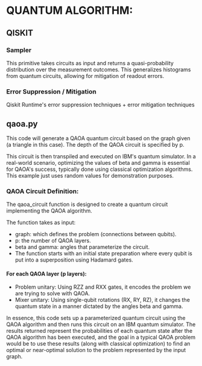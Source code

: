 # QUANTUM ALGORITHM: 
## QISKIT
### Sampler
This primitive takes circuits as input and returns a quasi-probability distribution over the measurement outcomes. This generalizes histograms from quantum circuits, allowing for mitigation of readout errors.

### Error Suppression / Mitigation
Qiskit Runtime's error suppression techniques + error mitigation techniques

## qaoa.py
This code will generate a QAOA quantum circuit based on the graph given (a triangle in this case). The depth of the QAOA circuit is specified by p.

This circuit is then transpiled and executed on IBM's quantum simulator. In a real-world scenario, optimizing the values of beta and gamma is essential for QAOA's success, typically done using classical optimization algorithms. This example just uses random values for demonstration purposes.

### QAOA Circuit Definition:

The qaoa_circuit function is designed to create a quantum circuit implementing the QAOA algorithm.

The function takes as input:

- graph: which defines the problem (connections between qubits).
- p: the number of QAOA layers.
- beta and gamma: angles that parameterize the circuit.
- The function starts with an initial state preparation where every qubit is put into a superposition using Hadamard gates.

#### For each QAOA layer (p layers):
- Problem unitary: Using RZZ and RXX gates, it encodes the problem we are trying to solve with QAOA.
- Mixer unitary: Using single-qubit rotations (RX, RY, RZ), it changes the quantum state in a manner dictated by the angles beta and gamma.

In essence, this code sets up a parameterized quantum circuit using the QAOA algorithm and then runs this circuit on an IBM quantum simulator. The results returned represent the probabilities of each quantum state after the QAOA algorithm has been executed, and the goal in a typical QAOA problem would be to use these results (along with classical optimization) to find an optimal or near-optimal solution to the problem represented by the input graph.